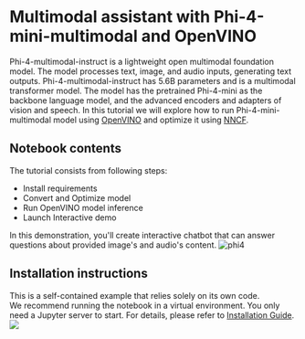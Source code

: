 # Multimodal assistant with Phi-4-mini-multimodal and OpenVINO

Phi-4-multimodal-instruct is a lightweight open multimodal foundation model. The model processes text, image, and audio inputs, generating text outputs. Phi-4-multimodal-instruct has 5.6B parameters and is a multimodal transformer model. The model has the pretrained Phi-4-mini as the  backbone language model, and the advanced encoders and adapters of vision and speech.
In this tutorial we will explore how to run Phi-4-mini-multimodal model using [OpenVINO](https://github.com/openvinotoolkit/openvino) and optimize it using [NNCF](https://github.com/openvinotoolkit/nncf).

## Notebook contents
The tutorial consists from following steps:

- Install requirements
- Convert and Optimize model
- Run OpenVINO model inference
- Launch Interactive demo

In this demonstration, you'll create interactive chatbot that can answer questions about provided image's and audio's content.
![phi4](https://github.com/user-attachments/assets/8c0b8e50-417e-4579-b799-e9b9c15e8a87)

## Installation instructions
This is a self-contained example that relies solely on its own code.</br>
We recommend running the notebook in a virtual environment. You only need a Jupyter server to start.
For details, please refer to [Installation Guide](../../README.md).
<img referrerpolicy="no-referrer-when-downgrade" src="https://static.scarf.sh/a.png?x-pxid=5b5a4db0-7875-4bfb-bdbd-01698b5b1a77&file=notebooks/phi-4-multimodal/README.md" />
